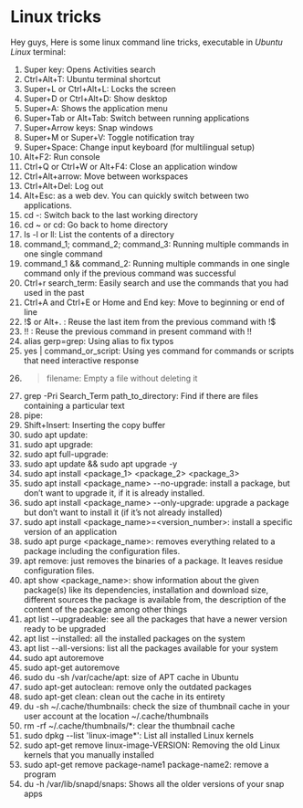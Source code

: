 # Linux tricks

Hey guys,
Here is some linux command line tricks, executable in *Ubuntu Linux* terminal:


1. Super key: Opens Activities search
2. Ctrl+Alt+T: Ubuntu terminal shortcut
3. Super+L or Ctrl+Alt+L: Locks the screen
4. Super+D or Ctrl+Alt+D: Show desktop
5. Super+A: Shows the application menu
6. Super+Tab or Alt+Tab: Switch between running applications
7. Super+Arrow keys: Snap windows
8. Super+M or Super+V: Toggle notification tray
9. Super+Space: Change input keyboard (for multilingual setup)
10. Alt+F2: Run console
11. Ctrl+Q or Ctrl+W or Alt+F4: Close an application window
12. Ctrl+Alt+arrow: Move between workspaces
13. Ctrl+Alt+Del: Log out
14. Alt+Esc: as a web dev. You can quickly switch between two applications.
15. cd -: Switch back to the last working directory
16. cd ~ or cd: Go back to home directory
17. ls -l or ll: List the contents of a directory
18. command_1; command_2; command_3: Running multiple commands in one single command
19. command_1 && command_2: Running multiple commands in one single command only if the previous command was successful
20. Ctrl+r search_term: Easily search and use the commands that you had used in the past
21. Ctrl+A and Ctrl+E or Home and End key: Move to beginning or end of line
22. !$ or Alt+. : Reuse the last item from the previous command with !$
23. !! : Reuse the previous command in present command with !!
24. alias gerp=grep: Using alias to fix typos
25. yes | command_or_script: Using yes command for commands or scripts that need interactive response
26. > filename: Empty a file without deleting it
27. grep -Pri Search_Term path_to_directory: Find if there are files containing a particular text
28. pipe: 
29. Shift+Insert: Inserting the copy buffer
30. sudo apt update: 
31. sudo apt upgrade: 
32. sudo apt full-upgrade: 
33. sudo apt update && sudo apt upgrade -y
34. sudo apt install <package_1> <package_2> <package_3>
35. sudo apt install <package_name> --no-upgrade: install a package, but don’t want to upgrade it, if it is already installed.
36. sudo apt install <package_name> --only-upgrade: upgrade a package but don’t want to install it (if it’s not already installed)
37. sudo apt install <package_name>=<version_number>: install a specific version of an application
38. sudo apt purge <package_name>: removes everything related to a package including the configuration files.
39. apt remove: just removes the binaries of a package. It leaves residue configuration files.
40. apt show <package_name>: show information about the given package(s) like its dependencies, installation and download size, different sources the package is available from, the description of the content of the package among other things
41. apt list --upgradeable: see all the packages that have a newer version ready to be upgraded
42. apt list --installed: all the installed packages on the system
43. apt list --all-versions: list all the packages available for your system
44. sudo apt autoremove
45. sudo apt-get autoremove
46. sudo du -sh /var/cache/apt: size of APT cache in Ubuntu
47. sudo apt-get autoclean: remove only the outdated packages
48. sudo apt-get clean: clean out the cache in its entirety
49. du -sh ~/.cache/thumbnails: check the size of thumbnail cache in your user account at the location ~/.cache/thumbnails
50. rm -rf ~/.cache/thumbnails/*: clear the thumbnail cache 
51. sudo dpkg --list 'linux-image*': List all installed Linux kernels 
52. sudo apt-get remove linux-image-VERSION: Removing the old Linux kernels that you manually installed
53. sudo apt-get remove package-name1 package-name2: remove a program
54. du -h /var/lib/snapd/snaps: Shows all the older versions of your snap apps










